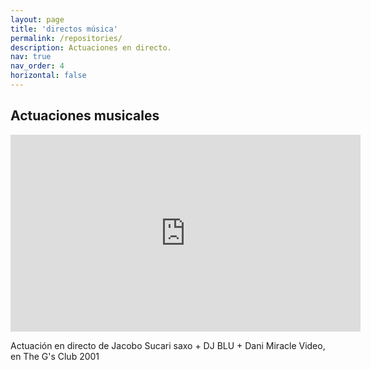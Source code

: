 ```yaml
---
layout: page
title: 'directos música'
permalink: /repositories/
description: Actuaciones en directo.
nav: true
nav_order: 4
horizontal: false
---
```

## Actuaciones musicales

<iframe width="560" height="315" src="https://www.youtube.com/embed/c00vZyR_yME" title="YouTube video player" frameborder="0" allow="accelerometer; autoplay; clipboard-write; encrypted-media; gyroscope; picture-in-picture; web-share" allowfullscreen></iframe>

Actuación en directo de Jacobo Sucari saxo + DJ BLU + Dani Miracle Video, en The G's Club 2001

